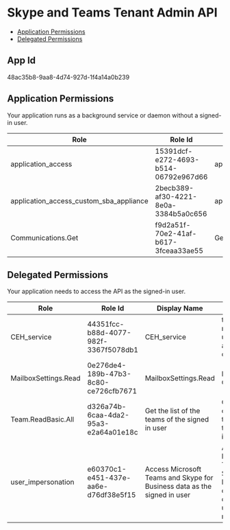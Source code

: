 # Skype and Teams Tenant Admin API
- [Application Permissions](#application-permissions)
- [Delegated Permissions](#delegated-permissions)

## App Id
48ac35b8-9aa8-4d74-927d-1f4a14a0b239

## Application Permissions
Your application runs as a background service or daemon without a signed-in user.

| Role | Role Id | Display Name | Description |
|---|---|---|---|
| application_access | 15391dcf-e272-4693-b514-06792e967d66 | application_access | Grant appId full permission |
| application_access_custom_sba_appliance | 2becb389-af30-4221-8e0a-3384b5a0c656 | application_access_custom_sba_appliance | Grant Sba Appliance permissions |
| Communications.Get | f9d2a51f-70e2-41af-b617-3fceaa33ae55 | Get Communication data | Get communication data for the tenant. |

## Delegated Permissions
Your application needs to access the API as the signed-in user. 

| Role | Role Id | Display Name | Description |
|---|---|---|---|
| CEH_service | 44351fcc-b88d-4077-982f-3367f5078db1 | CEH_service | this allows non admin users to access configAPI |
| MailboxSettings.Read | 0e276de4-189b-47b3-8c80-ce726cfb7671 | MailboxSettings.Read | For O365 CA only |
| Team.ReadBasic.All | d326a74b-6caa-4da2-95a3-e2a64a01e18c | Get the list of the teams of the signed in user | Get the list of the teams of the signed in user |
| user_impersonation | e60370c1-e451-437e-aa6e-d76df38e5f15 | Access Microsoft Teams and Skype for Business data as the signed in user | Access Microsoft Teams and Skype for Business data based on the user's role membership |

